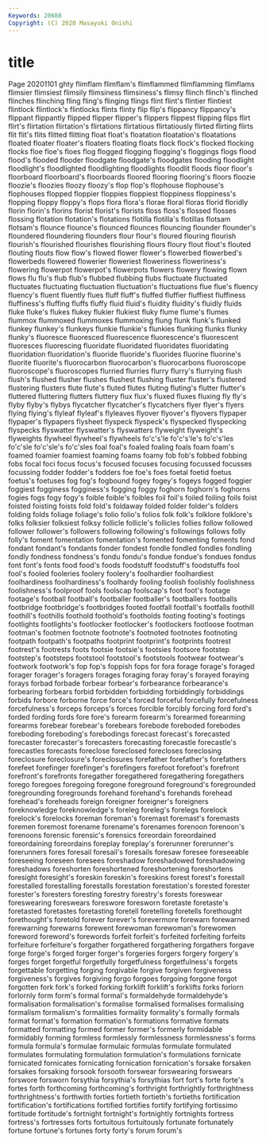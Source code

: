 ```yaml
---
Keywords: 20688
Copyright: (C) 2020 Masayuki Onishi
---
```


# title
Page 20201101
ghty
flimflam flimflam's flimflammed flimflamming flimflams flimsier flimsiest flimsily flimsiness flimsiness's
flimsy flinch flinch's flinched flinches flinching fling fling's flinging flings
flint flint's flintier flintiest flintlock flintlock's flintlocks flints flinty flip
flip's flippancy flippancy's flippant flippantly flipped flipper flipper's flippers flippest
flipping flips flirt flirt's flirtation flirtation's flirtations flirtatious flirtatiously flirted
flirting flirts flit flit's flits flitted flitting float float's floatation
floatation's floatations floated floater floater's floaters floating floats flock flock's
flocked flocking flocks floe floe's floes flog flogged flogging flogging's
floggings flogs flood flood's flooded flooder floodgate floodgate's floodgates flooding
floodlight floodlight's floodlighted floodlighting floodlights floodlit floods floor floor's floorboard
floorboard's floorboards floored flooring flooring's floors floozie floozie's floozies floozy
floozy's flop flop's flophouse flophouse's flophouses flopped floppier floppies floppiest
floppiness floppiness's flopping floppy floppy's flops flora flora's florae floral
floras florid floridly florin florin's florins florist florist's florists floss
floss's flossed flosses flossing flotation flotation's flotations flotilla flotilla's flotillas
flotsam flotsam's flounce flounce's flounced flounces flouncing flounder flounder's floundered
floundering flounders flour flour's floured flouring flourish flourish's flourished flourishes
flourishing flours floury flout flout's flouted flouting flouts flow flow's
flowed flower flower's flowerbed flowerbed's flowerbeds flowered flowerier floweriest floweriness
floweriness's flowering flowerpot flowerpot's flowerpots flowers flowery flowing flown flows
flu flu's flub flub's flubbed flubbing flubs fluctuate fluctuated fluctuates
fluctuating fluctuation fluctuation's fluctuations flue flue's fluency fluency's fluent fluently
flues fluff fluff's fluffed fluffier fluffiest fluffiness fluffiness's fluffing fluffs
fluffy fluid fluid's fluidity fluidity's fluidly fluids fluke fluke's flukes
flukey flukier flukiest fluky flume flume's flumes flummox flummoxed flummoxes
flummoxing flung flunk flunk's flunked flunkey flunkey's flunkeys flunkie flunkie's
flunkies flunking flunks flunky flunky's fluoresce fluoresced fluorescence fluorescence's fluorescent
fluoresces fluorescing fluoridate fluoridated fluoridates fluoridating fluoridation fluoridation's fluoride fluoride's
fluorides fluorine fluorine's fluorite fluorite's fluorocarbon fluorocarbon's fluorocarbons fluoroscope fluoroscope's
fluoroscopes flurried flurries flurry flurry's flurrying flush flush's flushed flusher
flushes flushest flushing fluster fluster's flustered flustering flusters flute flute's
fluted flutes fluting fluting's flutter flutter's fluttered fluttering flutters fluttery
flux flux's fluxed fluxes fluxing fly fly's flyby flyby's flybys
flycatcher flycatcher's flycatchers flyer flyer's flyers flying flying's flyleaf flyleaf's
flyleaves flyover flyover's flyovers flypaper flypaper's flypapers flysheet flyspeck flyspeck's
flyspecked flyspecking flyspecks flyswatter flyswatter's flyswatters flyweight flyweight's flyweights flywheel
flywheel's flywheels fo'c's'le fo'c's'le's fo'c's'les fo'c'sle fo'c'sle's fo'c'sles foal foal's
foaled foaling foals foam foam's foamed foamier foamiest foaming foams
foamy fob fob's fobbed fobbing fobs focal foci focus focus's
focused focuses focusing focussed focusses focussing fodder fodder's fodders foe
foe's foes foetal foetid foetus foetus's foetuses fog fog's fogbound
fogey fogey's fogeys fogged foggier foggiest fogginess fogginess's fogging foggy
foghorn foghorn's foghorns fogies fogs fogy fogy's foible foible's foibles
foil foil's foiled foiling foils foist foisted foisting foists fold
fold's foldaway folded folder folder's folders folding folds foliage foliage's
folio folio's folios folk folk's folklore folklore's folks folksier folksiest
folksy follicle follicle's follicles follies follow followed follower follower's followers
following following's followings follows folly folly's foment fomentation fomentation's fomented
fomenting foments fond fondant fondant's fondants fonder fondest fondle fondled
fondles fondling fondly fondness fondness's fondu fondu's fondue fondue's fondues
fondus font font's fonts food food's foods foodstuff foodstuff's foodstuffs
fool fool's fooled fooleries foolery foolery's foolhardier foolhardiest foolhardiness foolhardiness's
foolhardy fooling foolish foolishly foolishness foolishness's foolproof fools foolscap foolscap's
foot foot's footage footage's football football's footballer footballer's footballers footballs
footbridge footbridge's footbridges footed footfall footfall's footfalls foothill foothill's foothills
foothold foothold's footholds footing footing's footings footlights footlights's footlocker footlocker's
footlockers footloose footman footman's footmen footnote footnote's footnoted footnotes footnoting
footpath footpath's footpaths footprint footprint's footprints footrest footrest's footrests foots
footsie footsie's footsies footsore footstep footstep's footsteps footstool footstool's footstools
footwear footwear's footwork footwork's fop fop's foppish fops for fora
forage forage's foraged forager forager's foragers forages foraging foray foray's
forayed foraying forays forbad forbade forbear forbear's forbearance forbearance's forbearing
forbears forbid forbidden forbidding forbiddingly forbiddings forbids forbore forborne force
force's forced forceful forcefully forcefulness forcefulness's forceps forceps's forces forcible
forcibly forcing ford ford's forded fording fords fore fore's forearm
forearm's forearmed forearming forearms forebear forebear's forebears forebode foreboded forebodes
foreboding foreboding's forebodings forecast forecast's forecasted forecaster forecaster's forecasters forecasting
forecastle forecastle's forecastles forecasts foreclose foreclosed forecloses foreclosing foreclosure foreclosure's
foreclosures forefather forefather's forefathers forefeet forefinger forefinger's forefingers forefoot forefoot's
forefront forefront's forefronts foregather foregathered foregathering foregathers forego foregoes foregoing
foregone foreground foreground's foregrounded foregrounding foregrounds forehand forehand's forehands forehead
forehead's foreheads foreign foreigner foreigner's foreigners foreknowledge foreknowledge's foreleg foreleg's
forelegs forelock forelock's forelocks foreman foreman's foremast foremast's foremasts foremen
foremost forename forename's forenames forenoon forenoon's forenoons forensic forensic's forensics
foreordain foreordained foreordaining foreordains foreplay foreplay's forerunner forerunner's forerunners fores
foresail foresail's foresails foresaw foresee foreseeable foreseeing foreseen foresees foreshadow
foreshadowed foreshadowing foreshadows foreshorten foreshortened foreshortening foreshortens foresight foresight's foreskin
foreskin's foreskins forest forest's forestall forestalled forestalling forestalls forestation forestation's
forested forester forester's foresters foresting forestry forestry's forests foreswear foreswearing
foreswears foreswore foresworn foretaste foretaste's foretasted foretastes foretasting foretell foretelling
foretells forethought forethought's foretold forever forever's forevermore forewarn forewarned forewarning
forewarns forewent forewoman forewoman's forewomen foreword foreword's forewords forfeit forfeit's
forfeited forfeiting forfeits forfeiture forfeiture's forgather forgathered forgathering forgathers forgave
forge forge's forged forger forger's forgeries forgers forgery forgery's forges
forget forgetful forgetfully forgetfulness forgetfulness's forgets forgettable forgetting forging forgivable
forgive forgiven forgiveness forgiveness's forgives forgiving forgo forgoes forgoing forgone
forgot forgotten fork fork's forked forking forklift forklift's forklifts forks
forlorn forlornly form form's formal formal's formaldehyde formaldehyde's formalisation formalisation's
formalise formalised formalises formalising formalism formalism's formalities formality formality's formally
formals format format's formation formation's formations formative formats formatted formatting
formed former former's formerly formidable formidably forming formless formlessly formlessness
formlessness's forms formula formula's formulae formulaic formulas formulate formulated formulates
formulating formulation formulation's formulations fornicate fornicated fornicates fornicating fornication fornication's
forsake forsaken forsakes forsaking forsook forsooth forswear forswearing forswears forswore
forsworn forsythia forsythia's forsythias fort fort's forte forte's fortes forth
forthcoming forthcoming's forthright forthrightly forthrightness forthrightness's forthwith forties fortieth fortieth's
fortieths fortification fortification's fortifications fortified fortifies fortify fortifying fortissimo fortitude
fortitude's fortnight fortnight's fortnightly fortnights fortress fortress's fortresses forts fortuitous
fortuitously fortunate fortunately fortune fortune's fortunes forty forty's forum forum's
